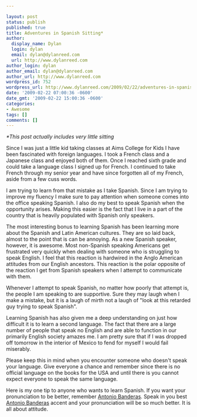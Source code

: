 ```yaml
---

layout: post
status: publish
published: true
title: Adventures in Spanish Sitting*
author:
  display_name: Dylan
  login: dylan
  email: dylan@dylanreed.com
  url: http://www.dylanreed.com
author_login: dylan
author_email: dylan@dylanreed.com
author_url: http://www.dylanreed.com
wordpress_id: 752
wordpress_url: http://www.dylanreed.com/2009/02/22/adventures-in-spanish-sitting/
date: '2009-02-22 07:00:36 -0600'
date_gmt: '2009-02-22 15:00:36 -0600'
categories:
- Awesome
tags: []
comments: []
---
```


_*This post actually includes very little sitting_

Since I was just a little kid taking classes at Aims College for Kids I have been fascinated with foreign languages. I took a French class and  a Japanese class and enjoyed both of them. Once I reached sixth grade and could take a language class I signed up for French. I continued to take French through my senior year and have since forgotten all of my French, aside from a few cuss words.

I am trying to learn from that mistake as I take Spanish. Since I am trying to improve my fluency I make sure to pay attention when someone comes into the office speaking Spanish. I also do my best to speak Spanish when the opportunity arises. Making this easier is the fact that I live in a part of the country that is heavily populated with Spanish only speakers.

The most interesting bonus to learning Spanish has been learning more about the Spanish and Latin American cultures. They are so laid back, almost to the point that is can be annoying. As a new Spanish speaker, however, it is awesome. Most non-Spanish speaking Americans get frustrated very quickly when dealing with someone who is struggling to speak English. I feel that this reaction is hardwired in the Anglo American attitudes from our English ancestors. This reaction is the polar opposite of the reaction I get from Spanish speakers when I attempt to communicate with them.

Whenever I attempt to speak Spanish, no matter how poorly that attempt is, the people I am speaking to are supportive. Sure they may laugh when I make a mistake, but it is a laugh of mirth not a laugh of "look at this retarded guy trying to speak Spanish".

Learning Spanish has also given me a deep understanding on just how difficult it is to learn a second language. The fact that there are a large number of people that speak no English and are able to function in our primarily English society amazes me. I am pretty sure that if I was dropped off tomorrow in the interior of Mexico to fend for myself I would fail miserably.

Please keep this in mind when you encounter someone who doesn't speak your language. Give everyone a chance and remember since there is no official language on the books for the USA and until there is you cannot expect everyone to speak the same language.

Here is my one tip to anyone who wants to learn Spanish. If you want your pronunciation to be better, remember [Antonio Banderas][1]. Speak in you best [Antonio Banderas][2] accent and your pronunciation will be so much better. It is all about attitude.

   [1]: http://www.imdb.com/name/nm0000104/
   [2]: http://en.wikipedia.org/wiki/Antonio_Banderas

